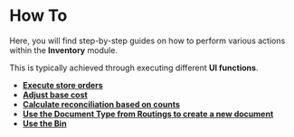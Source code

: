 # How To

Here, you will find step-by-step guides on how to perform various actions within the **Inventory** module.

This is typically achieved through executing different **UI functions**.

* **[Execute store orders](https://docs.erp.net/tech/modules/logistics/inventory/execute-store-orders-function/index.html)**
* **[Adjust base cost](https://docs.erp.net/tech/modules/logistics/inventory/adjust-base-cost.html)**
* **[Calculate reconciliation based on counts](reconciliation-based-counts.md)**
* **[Use the Document Type from Routings to create a new document](document-type-routings.md)**
* **[Use the Bin](https://docs.erp.net/tech/modules/logistics/inventory/inventory-control/the_bin.html)**
